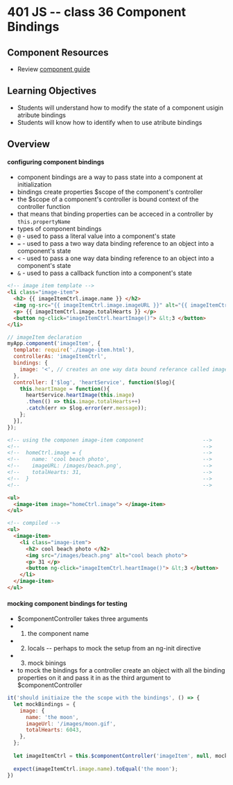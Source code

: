 401 JS -- class 36 Component Bindings
=========================

## Component Resources
* Review [component guide]

## Learning Objectives
* Students will understand how to modify the state of a component usigin atribute bindings
* Students will know how to identify when to use atribute bindings

## Overview
#### configuring component bindings 
* component bindings are a way to pass state into a component at initialization
* bindings create properties $scope of the component's controller
* the $scope of a component's controller is bound context of the controller function
 * that means that binding properties can be acceced in a controller by `this.propertyName`
* types of component bindings
 * `@` - used to pass a literal value into a component's state
 * `=` - used to pass a two way data binding reference to an object into a component's state
 * `<` - used to pass a one way data binding reference to an object into a component's state
 * `&` - used to pass a callback function into a component's state
``` html
<!-- image item template -->
<li class="image-item"> 
  <h2> {{ imageItemCtrl.image.name }} </h2>
  <img ng-src="{{ imageItemCtrl.image.imageURL }}" alt="{{ imageItemCtrl.image.name }}">
  <p> {{ imageItemCtrl.image.totalHearts }} </p>
  <button ng-click="imageItemCtrl.heartImage()"> &lt;3 </button>
</li>
````
``` javascript
// imageItem declaration
myApp.component('imageItem', {
  template: require('./image-item.html'),
  controllerAs: 'imageItemCtrl',
  bindings: {
    image: '<', // creates an one way data bound referance called image on the controller's context
  }, 
  controller: ['$log', 'heartService', function($log){
    this.heartImage = function(){
      heartService.heartImage(this.image)
      .then(() => this.image.totalHearts++)
      .catch(err => $log.error(err.message));
    };
  }],
});
```
``` html
<!-- using the componen image-item component                   -->
<!--                                                           --> 
<!--  homeCtrl.image = {                                       -->
<!--    name: 'cool beach photo',                              -->
<!--    imageURL: /images/beach.png',                          -->
<!--    totalHearts: 31,                                       -->
<!--  }                                                        -->
<!--                                                           --> 

<ul>
  <image-item image="homeCtrl.image"> </image-item>
</ul>
```
``` html
<!-- compiled -->
<ul>
  <image-item>
    <li class="image-item"> 
      <h2> cool beach photo </h2>
      <img src="/images/beach.png" alt="cool beach photo">
      <p> 31 </p>
      <button ng-click="imageItemCtrl.heartImage()"> &lt;3 </button>
    </li>
  </image-item>
</ul>
```
#### mocking component bindings for testing
* $componentController takes three arguments 
 * 1) the component name
 * 2) locals -- perhaps to mock the setup from an ng-init directive
 * 3) mock binings
* to mock the bindings for a controller create an object with all the binding properties on it and pass it in as the third argument to $componentController
``` javascript
it('should initiaize the the scope with the bindings', () => {
  let mockBindings = {
    image: {
      name: 'the moon',
      imageUrl: '/images/moon.gif',
      totalHearts: 6043,
    },
  };
  
  let imageItemCtrl = this.$componentController('imageItem', null, mockBindings);
  
  expect(imageItemCtrl.image.name).toEqual('the moon');
})

```


<!--links -->
[component guide]: https://docs.angularjs.org/guide/component
